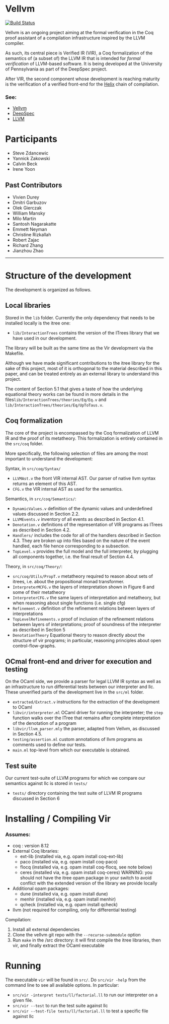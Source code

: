 # Vellvm
[![Build Status](https://travis-ci.com/vellvm/vellvm.svg?branch=master)](https://travis-ci.com/vellvm/vellvm)

Vellvm is an ongoing project aiming at the formal verification in the Coq proof
assistant of a compilation infrastructure inspired by the LLVM compiler.

As such, its central piece is Verified IR (VIR), a Coq formalization of the
semantics of (a subset of) the LLVM IR that is intended for _formal
verification_ of LLVM-based software. 
It is being developed at the University of Pennsylvania as part of the DeepSpec project.

After VIR, the second component whose development is reaching maturity is the verification of 
a verified front-end for the [Helix](https://github.com/vzaliva/helix) chain of compilation.

### See:
 - [Vellvm](http://www.cis.upenn.edu/~stevez/vellvm/)
 - [DeepSpec](http://deepspec.org)
 - [LLVM](http://llvm.org)

# Participants
 - Steve Zdancewic
 - Yannick Zakowski
 - Calvin Beck
 - Irene Yoon
 
## Past Contributors
 - Vivien Durey 
 - Dmitri Garbuzov 
 - Olek Gierczak
 - William Mansky
 - Milo Martin
 - Santosh Nagarakatte 
 - Emmett Neyman 
 - Christine Rizkallah 
 - Robert Zajac
 - Richard Zhang 
 - Jianzhou Zhao

---

# Structure of the development

The development is organized as follows.

## Local libraries

Stored in the `lib` folder. Currently the only dependency that needs to be installed locally is the itree one:
- `lib/InteractionTrees` contains the version of the ITrees library that we have used in our development. 

The library will be built as the same time as the Vir development via the Makefile.

Although we have made significant contributions to the itree library for the sake of this project, most of it
is orthogonal to the material described in this paper, and can be treated entirely as an external library to understand this project.

The content of Section 5.1 that gives a taste of how the underlying equational theory works can be found in more details in
the files`lib/InteractionTrees/theories/Eq/Eq.v` and `lib/InteractionTrees/theories/Eq/UpToTaus.v`.

## Coq formalization

The core of the project is encompassed by the Coq formalization of LLVM IR and the proof of its metatheory. 
This formalization is entirely contained in the `src/coq` folder. 

More specifically, the following selection of files are among the most important to understand the development:

Syntax, in `src/coq/Syntax/`
- `LLVMAst.v` the front VIR internal AST. Our parser of native llvm syntax returns an element of this AST.
- `CFG.v`     the VIR internal AST as used for the semantics. 

Semantics, in `src/coq/Semantics/`:
- `DynamicValues.v` definition of the dynamic values and underdefined values discussed in Section 2.2.
- `LLVMEvents.v`    inventory of all events as described in Section 4.1.
- `Denotation.v`    definitions of the representation of VIR programs as ITrees as described in Section 4.2.
- `Handlers/`       includes the code for all of the handlers described in Section 4.3. They are broken up into files 
                    based on the nature of the event handled, each file hence corresponding to a subsection.
- `TopLevel.v`      provides the full model and the full interpreter, by plugging all components together, 
                    i.e. the final result of Section 4.4.

Theory, in `src/coq/Theory/`:
- `src/coq/Utils/PropT.v` metatheory required to reason about sets of itrees, i.e. about the propositional monad transformer.
- `InterpreterMCFG.v`     the layers of interpretation shown in Figure 6 and some of their metatheory
- `InterpreterCFG.v`      the same layers of interpretation and metatheory, but when reasoning about single functions (i.e. single cfg)
- `Refinement.v`          definition of the refinement relations between layers of interpretations
- `TopLevelRefinements.v` proof of inclusion of the refinement relations between layers of interpretations;
                          proof of soundness of the interpreter as described in Section 5
- `DenotationTheory`      Equational theory to reason directly about the structure of vir programs;
                          in particular, reasoning principles about open control-flow-graphs.

## OCmal front-end and driver for execution and testing

On the OCaml side, we provide a parser for legal LLVM IR syntax as well as an
infrastructure to run differential tests between our interpreter and llc.
These unverified parts of the development live in the `src/ml` folder.

- `extracted/Extract.v`    instructions for the extraction of the development to OCaml
- `libvir/interpreter.ml`  OCaml driver for running the interpreter; the `step` function 
                                 walks over the ITree that remains after complete interpretation of the denotation of a program
- `libvir/llvm_parser.mly` the parser, adapted from Vellvm, as discussed in Section 4.5.
- `testing/assertion.ml`   custom annotations of llvm programs as comments used to define our tests.
- `main.ml`                top-level from which our executable is obtained.

## Test suite

Our current test-suite of LLVM programs for which we compare our semantics against llc is stored in `tests/`

- `tests/` directory containing the test suite of LLVM IR programs discussed in Section 6

# Installing / Compiling Vir

### Assumes: 
  - coq   : version 8.12 
  - External Coq libraries: 
    * ext-lib    (installed via, e.g. opam install coq-ext-lib)
    * paco       (installed via, e.g. opam install coq-paco)
    * flocq      (installed via, e.g. opam install coq-flocq, see note below) 
    * ceres      (installed via, e.g. opam install coq-ceres)
    WARNING: you should not have the itree opam package in your switch to avoid conflict with the extended version of the library we provide locally
  - Additional opam packages: 
    * dune       (installed via, e.g. opam install dune)
    * menhir     (installed via, e.g. opam install menhir)
    * qcheck     (installed via, e.g. opam install qcheck)
  - llvm (not required for compiling, only for differential testing)

Compilation:

1. Install all external dependencies
2. Clone the vellvm git repo with the `--recurse-submodule` option
1. Run `make` in the /src directory: it will first compile the itree libraries, then vir, and finally extract the OCaml executable

# Running

The executable `vir` will be found in `src/`.
Do `src/vir -help` from the command line to see all available options.
In particular:
- `src/vir -interpret tests/ll/factorial.ll` to run our interpreter on a given file.
- `src/vir --test` to run the test suite against llc
- `src/vir --test-file tests/ll/factorial.ll` to test a specific file against llc




